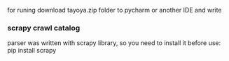 for runing download tayoya.zip folder to pycharm or another IDE and write <h3>scrapy crawl catalog</h3>

parser was written with scrapy library, so you need to install it before use: pip install scrapy
